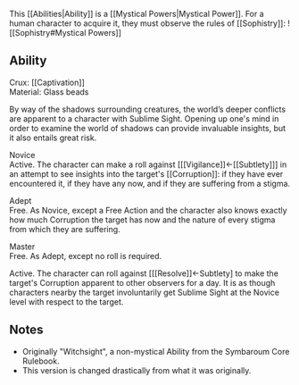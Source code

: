 This [[Abilities|Ability]] is a [[Mystical Powers|Mystical Power]]. For a human character to acquire it, they must observe the rules of [[Sophistry]]:
![[Sophistry#Mystical Powers]]
## Ability
Crux: [[Captivation]]<br>Material: Glass beads

By way of the shadows surrounding creatures, the world’s deeper conflicts are apparent to a character with Sublime Sight. Opening up one's mind in order to examine the world of shadows can provide invaluable insights, but it also entails great risk.

Novice<br>Active. The character can make a roll against \[[[Vigilance]]←[[Subtlety]]\] in an attempt to see insights into the target's [[Corruption]]: if they have ever encountered it, if they have any now, and if they are suffering from a stigma.

Adept<br>Free. As Novice, except a Free Action and the character also knows exactly how much Corruption the target has now and the nature of every stigma from which they are suffering.

Master<br>Free. As Adept, except no roll is required.

Active. The character can roll against \[[[Resolve]]←Subtlety\] to make the target's Corruption apparent to other observers for a day. It is as though characters nearby the target involuntarily get Sublime Sight at the Novice level with respect to the target.
## Notes
* Originally "Witchsight", a non-mystical Ability from the Symbaroum Core Rulebook.
* This version is changed drastically from what it was originally.